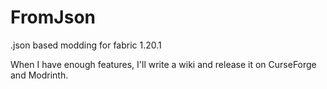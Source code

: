 # FromJson
.json based modding for fabric 1.20.1

When I have enough features, I'll write a wiki and release it on CurseForge and Modrinth.